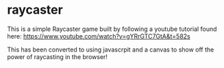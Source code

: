 # raycaster

This is a simple Raycaster game built by following a youtube tutorial found here: https://www.youtube.com/watch?v=gYRrGTC7GtA&t=582s


This has been converted to using javascrpit and a canvas to show off the power of raycasting in the browser!
